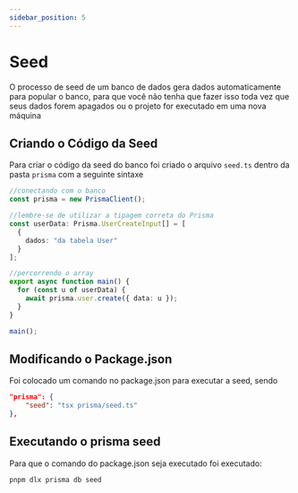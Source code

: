 ```yaml
---
sidebar_position: 5
---
```


# Seed

O processo de seed de um banco de dados gera dados automaticamente para popular o banco, para que você não tenha que fazer isso toda vez que seus dados forem apagados ou o projeto for executado em uma nova máquina

## Criando o Código da Seed

Para criar o código da seed do banco foi criado o arquivo `seed.ts` dentro da pasta `prisma` com a seguinte sintaxe
```TypeScript
//conectando com o banco
const prisma = new PrismaClient();

//lembre-se de utilizar a tipagem correta do Prisma
const userData: Prisma.UserCreateInput[] = [
  {
    dados: "da tabela User"
  }
];

//percorrendo o array
export async function main() {
  for (const u of userData) {
    await prisma.user.create({ data: u });
  }
}

main();
```

## Modificando o Package.json

Foi colocado um comando no package.json para executar a seed, sendo
```Json
"prisma": {
    "seed": "tsx prisma/seed.ts"
},
```

## Executando o prisma seed

Para que o comando do package.json seja executado foi executado:
```Bash
pnpm dlx prisma db seed
```